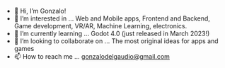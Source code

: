 - 👋 Hi, I’m Gonzalo!
- 👀 I’m interested in ...
    Web and Mobile apps, Frontend and Backend, Game development, VR/AR, Machine Learning, electronics.
- 🌱 I’m currently learning ...
    Godot 4.0 (just released in March 2023!)
- 💞️ I’m looking to collaborate on ...
    The most original ideas for apps and games
- 📫 How to reach me ...
    gonzalodelgaudio@gmail.com
    
<!---
gonzahar/gonzahar is a ✨ special ✨ repository because its `README.md` (this file) appears on your GitHub profile.
You can click the Preview link to take a look at your changes.
--->
